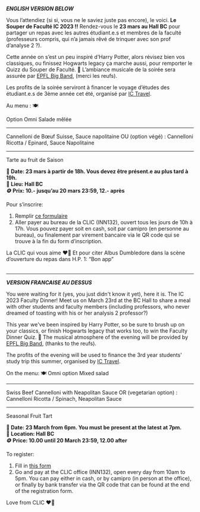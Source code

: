 ***ENGLISH VERSION BELOW***

Vous l’attendiez (si si, vous ne le saviez juste pas encore), le voici. **Le Souper de Faculté IC 2023 !!** Rendez-vous le **23 mars au Hall BC** pour partager un repas avec les autres étudiant.e.s et membres de la faculté (professeurs compris, qui n’a jamais rêvé de trinquer avec son prof d’analyse 2 ?). 

Cette année on s’est un peu inspiré d’Harry Potter, alors révisez bien vos classiques, ou finissez Hogwarts legacy ça marche aussi, pour remporter le Quizz du Souper de Faculté. 🧙 L’ambiance musicale de la soirée sera assurée par [EPFL Big Band](https://musical.epfl.ch/fr/big-band/), (merci les reufs).

Les profits de la soirée serviront à financer le voyage d’études des étudiant.e.s de 3ème année cet été, organisé par [IC Travel](https://clic.epfl.ch/commissions/ic-travel/).

Au menu : 🍽️ 

Option Omni
Salade mêlée
***
Cannelloni de Bœuf Suisse, Sauce napolitaine 
OU (option végé) :
Cannelloni Ricotta / Epinard, Sauce Napolitaine 
***
Tarte au fruit de Saison  

**📅 Date: 23 mars à partir de 18h. Vous devez être présent.e au plus tard à 19h. <br>
📍 Lieu:  Hall BC <br>
🪙 Prix:   10.- jusqu’au 20 mars 23:59, 12.- après**

Pour s’inscrire:
1. Remplir [ce formulaire](https://go.epfl.ch/inscriptions-souper-fac-ic-2023)
2. Aller payer au bureau de la CLIC (INN132), ouvert tous les jours de 10h à 17h. Vous pouvez payer soit en cash, soit par camipro (en personne au bureau), ou finalement par virement bancaire via le QR code qui se trouve à la fin du form d’inscription.

La CLIC qui vous aime ❤️💙
Et pour citer Albus Dumbledore dans la scène d’ouverture du repas dans H.P. 1: “Bon app”
<br><br>

___
***VERSION FRANCAISE AU DESSUS***

You were waiting for it (yes, you just didn't know it yet), here it is. The IC 2023 Faculty Dinner! Meet us on March 23rd at the BC Hall to share a meal with other students and faculty members (including professors, who never dreamed of toasting with his or her analysis 2 professor?)

This year we've been inspired by Harry Potter, so be sure to brush up on your classics, or finish Hogwarts legacy that works too, to win the Faculty Dinner Quiz. 🧙 The musical atmosphere of the evening will be provided by [EPFL Big Band](https://musical.epfl.ch/fr/big-band/), (thanks to the reufs).

The profits of the evening will be used to finance the 3rd year students' study trip this summer, organised by [IC Travel](https://clic.epfl.ch/commissions/ic-travel/).

On the menu: 🍽️
Omni option
Mixed salad
***
Swiss Beef Cannelloni with Neapolitan Sauce
OR (vegetarian option) :
Cannelloni Ricotta / Spinach, Neapolitan Sauce
***
Seasonal Fruit Tart  

**📅 Date: 23 March from 6pm. You must be present at the latest at 7pm. <br>
📍 Location: Hall BC <br>
🪙 Price: 10.00 until 20 March 23:59, 12.00 after**

To register:
1. Fill in [this form](https://go.epfl.ch/inscriptions-souper-fac-ic-2023)
2. Go and pay at the CLIC office (INN132), open every day from 10am to 5pm. You can pay either in cash, or by camipro (in person at the office), or finally by bank transfer via the QR code that can be found at the end of the registration form.

Love from CLIC ❤️💙
